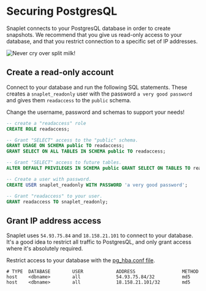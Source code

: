 # Securing PostgresQL

Snaplet connects to your PostgresQL database in order to create snapshots. We recommend that you give us read-only access to your database, and that you restrict connection to a specific set of IP addresses.

<div style={{textAlign: 'center'}}>

![Never cry over split milk!](/img/snappy-spilt-milk.svg)

</div>

## Create a read-only account

Connect to your database and run the following SQL statements. These creates a `snaplet_readonly` user with the password `a very good password` and gives them `readaccess` to the `public` schema.

Change the username, password and schemas to support your needs!

```sql
-- create a "readaccess" role
CREATE ROLE readaccess;

-- Grant "SELECT" access to the "public" schema.
GRANT USAGE ON SCHEMA public TO readaccess;
GRANT SELECT ON ALL TABLES IN SCHEMA public TO readaccess;

-- Grant "SELECT" access to future tables.
ALTER DEFAULT PRIVILEGES IN SCHEMA public GRANT SELECT ON TABLES TO readaccess;

-- Create a user with password.
CREATE USER snaplet_readonly WITH PASSWORD 'a very good password';

-- Grant "readaccess" to your user.
GRANT readaccess TO snaplet_readonly;
```

## Grant IP address access

Snaplet uses `54.93.75.84` and `18.158.21.101` to connect to your database. It's a good idea to restrict all traffic to PostgresQL, and only grant access where it's absolutely required.

Restrict access to your database with the [pg_hba.conf file](https://www.postgresql.org/docs/current/auth-pg-hba-conf.html).

```
# TYPE  DATABASE        USER            ADDRESS                 METHOD
host    <dbname>        all             54.93.75.84/32          md5
host    <dbname>        all             18.158.21.101/32        md5
```
